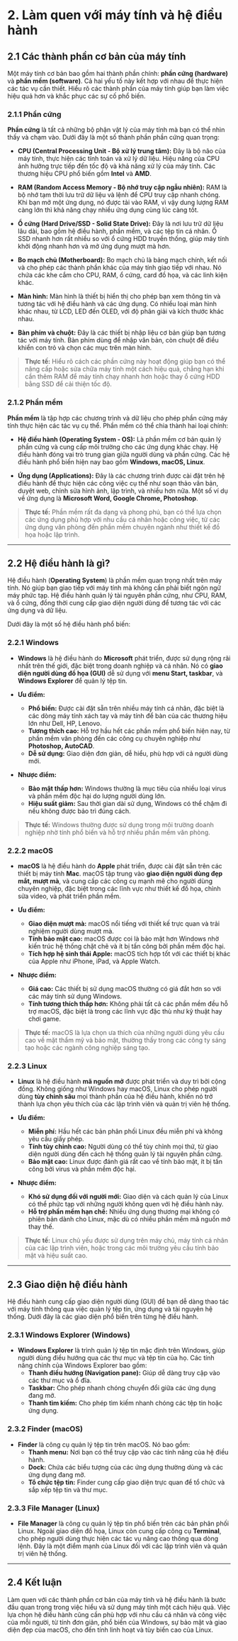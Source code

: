 # 2. Làm quen với máy tính và hệ điều hành

## 2.1 Các thành phần cơ bản của máy tính

Một máy tính cơ bản bao gồm hai thành phần chính: **phần cứng (hardware)** và **phần mềm (software)**. Cả hai yếu tố này kết hợp với nhau để thực hiện các tác vụ cần thiết. Hiểu rõ các thành phần của máy tính giúp bạn làm việc hiệu quả hơn và khắc phục các sự cố phổ biến.

### 2.1.1 Phần cứng

**Phần cứng** là tất cả những bộ phận vật lý của máy tính mà bạn có thể nhìn thấy và chạm vào. Dưới đây là một số thành phần phần cứng quan trọng:

- **CPU (Central Processing Unit - Bộ xử lý trung tâm):** Đây là bộ não của máy tính, thực hiện các tính toán và xử lý dữ liệu. Hiệu năng của CPU ảnh hưởng trực tiếp đến tốc độ và khả năng xử lý của máy tính. Các thương hiệu CPU phổ biến gồm **Intel** và **AMD**.
  
- **RAM (Random Access Memory - Bộ nhớ truy cập ngẫu nhiên):** RAM là bộ nhớ tạm thời lưu trữ dữ liệu và lệnh để CPU truy cập nhanh chóng. Khi bạn mở một ứng dụng, nó được tải vào RAM, vì vậy dung lượng RAM càng lớn thì khả năng chạy nhiều ứng dụng cùng lúc càng tốt.

- **Ổ cứng (Hard Drive/SSD - Solid State Drive):** Đây là nơi lưu trữ dữ liệu lâu dài, bao gồm hệ điều hành, phần mềm, và các tệp tin cá nhân. Ổ SSD nhanh hơn rất nhiều so với ổ cứng HDD truyền thống, giúp máy tính khởi động nhanh hơn và mở ứng dụng mượt mà hơn.

- **Bo mạch chủ (Motherboard):** Bo mạch chủ là bảng mạch chính, kết nối và cho phép các thành phần khác của máy tính giao tiếp với nhau. Nó chứa các khe cắm cho CPU, RAM, ổ cứng, card đồ họa, và các linh kiện khác.

- **Màn hình:** Màn hình là thiết bị hiển thị cho phép bạn xem thông tin và tương tác với hệ điều hành và các ứng dụng. Có nhiều loại màn hình khác nhau, từ LCD, LED đến OLED, với độ phân giải và kích thước khác nhau.

- **Bàn phím và chuột:** Đây là các thiết bị nhập liệu cơ bản giúp bạn tương tác với máy tính. Bàn phím dùng để nhập văn bản, còn chuột để điều khiển con trỏ và chọn các mục trên màn hình.

> **Thực tế:** Hiểu rõ cách các phần cứng này hoạt động giúp bạn có thể nâng cấp hoặc sửa chữa máy tính một cách hiệu quả, chẳng hạn khi cần thêm RAM để máy tính chạy nhanh hơn hoặc thay ổ cứng HDD bằng SSD để cải thiện tốc độ.

### 2.1.2 Phần mềm

**Phần mềm** là tập hợp các chương trình và dữ liệu cho phép phần cứng máy tính thực hiện các tác vụ cụ thể. Phần mềm có thể chia thành hai loại chính:

- **Hệ điều hành (Operating System - OS):** Là phần mềm cơ bản quản lý phần cứng và cung cấp môi trường cho các ứng dụng khác chạy. Hệ điều hành đóng vai trò trung gian giữa người dùng và phần cứng. Các hệ điều hành phổ biến hiện nay bao gồm **Windows, macOS, Linux**.
  
- **Ứng dụng (Applications):** Đây là các chương trình được cài đặt trên hệ điều hành để thực hiện các công việc cụ thể như soạn thảo văn bản, duyệt web, chỉnh sửa hình ảnh, lập trình, và nhiều hơn nữa. Một số ví dụ về ứng dụng là **Microsoft Word, Google Chrome, Photoshop**.

> **Thực tế:** Phần mềm rất đa dạng và phong phú, bạn có thể lựa chọn các ứng dụng phù hợp với nhu cầu cá nhân hoặc công việc, từ các ứng dụng văn phòng đến phần mềm chuyên ngành như thiết kế đồ họa hoặc lập trình.

---

## 2.2 Hệ điều hành là gì?

Hệ điều hành (**Operating System**) là phần mềm quan trọng nhất trên máy tính. Nó giúp bạn giao tiếp với máy tính mà không cần phải biết ngôn ngữ máy phức tạp. Hệ điều hành quản lý tài nguyên phần cứng, như CPU, RAM, và ổ cứng, đồng thời cung cấp giao diện người dùng để tương tác với các ứng dụng và dữ liệu.

Dưới đây là một số hệ điều hành phổ biến:

### 2.2.1 Windows

- **Windows** là hệ điều hành do **Microsoft** phát triển, được sử dụng rộng rãi nhất trên thế giới, đặc biệt trong doanh nghiệp và cá nhân. Nó có **giao diện người dùng đồ họa (GUI)** dễ sử dụng với **menu Start, taskbar**, và **Windows Explorer** để quản lý tệp tin.

- **Ưu điểm:**
  - **Phổ biến:** Được cài đặt sẵn trên nhiều máy tính cá nhân, đặc biệt là các dòng máy tính xách tay và máy tính để bàn của các thương hiệu lớn như Dell, HP, Lenovo.
  - **Tương thích cao:** Hỗ trợ hầu hết các phần mềm phổ biến hiện nay, từ phần mềm văn phòng đến các công cụ chuyên nghiệp như **Photoshop, AutoCAD**.
  - **Dễ sử dụng:** Giao diện đơn giản, dễ hiểu, phù hợp với cả người dùng mới.

- **Nhược điểm:**
  - **Bảo mật thấp hơn:** Windows thường là mục tiêu của nhiều loại virus và phần mềm độc hại do lượng người dùng lớn.
  - **Hiệu suất giảm:** Sau thời gian dài sử dụng, Windows có thể chậm đi nếu không được bảo trì đúng cách.

> **Thực tế:** Windows thường được sử dụng trong môi trường doanh nghiệp nhờ tính phổ biến và hỗ trợ nhiều phần mềm văn phòng.

### 2.2.2 macOS

- **macOS** là hệ điều hành do **Apple** phát triển, được cài đặt sẵn trên các thiết bị máy tính **Mac**. macOS tập trung vào **giao diện người dùng đẹp mắt, mượt mà**, và cung cấp các công cụ mạnh mẽ cho người dùng chuyên nghiệp, đặc biệt trong các lĩnh vực như thiết kế đồ họa, chỉnh sửa video, và phát triển phần mềm.

- **Ưu điểm:**
  - **Giao diện mượt mà:** macOS nổi tiếng với thiết kế trực quan và trải nghiệm người dùng mượt mà.
  - **Tính bảo mật cao:** macOS được coi là bảo mật hơn Windows nhờ kiến trúc hệ thống chặt chẽ và ít bị tấn công bởi phần mềm độc hại.
  - **Tích hợp hệ sinh thái Apple:** macOS tích hợp tốt với các thiết bị khác của Apple như iPhone, iPad, và Apple Watch.

- **Nhược điểm:**
  - **Giá cao:** Các thiết bị sử dụng macOS thường có giá đắt hơn so với các máy tính sử dụng Windows.
  - **Tính tương thích thấp hơn:** Không phải tất cả các phần mềm đều hỗ trợ macOS, đặc biệt là trong các lĩnh vực đặc thù như kỹ thuật hay chơi game.

> **Thực tế:** macOS là lựa chọn ưa thích của những người dùng yêu cầu cao về mặt thẩm mỹ và bảo mật, thường thấy trong các công ty sáng tạo hoặc các ngành công nghiệp sáng tạo.

### 2.2.3 Linux

- **Linux** là hệ điều hành **mã nguồn mở** được phát triển và duy trì bởi cộng đồng. Không giống như Windows hay macOS, Linux cho phép người dùng **tùy chỉnh sâu** mọi thành phần của hệ điều hành, khiến nó trở thành lựa chọn yêu thích của các lập trình viên và quản trị viên hệ thống.

- **Ưu điểm:**
  - **Miễn phí:** Hầu hết các bản phân phối Linux đều miễn phí và không yêu cầu giấy phép.
  - **Tính tùy chỉnh cao:** Người dùng có thể tùy chỉnh mọi thứ, từ giao diện người dùng đến cách hệ thống quản lý tài nguyên phần cứng.
  - **Bảo mật cao:** Linux được đánh giá rất cao về tính bảo mật, ít bị tấn công bởi virus và phần mềm độc hại.

- **Nhược điểm:**
  - **Khó sử dụng đối với người mới:** Giao diện và cách quản lý của Linux có thể phức tạp với những người không quen với hệ điều hành này.
  - **Hỗ trợ phần mềm hạn chế:** Nhiều ứng dụng thương mại không có phiên bản dành cho Linux, mặc dù có nhiều phần mềm mã nguồn mở thay thế.

> **Thực tế:** Linux chủ yếu được sử dụng trên máy chủ, máy tính cá nhân của các lập trình viên, hoặc trong các môi trường yêu cầu tính bảo mật và hiệu suất cao.

---

## 2.3 Giao diện hệ điều hành

Hệ điều hành cung cấp giao diện người dùng (GUI) để bạn dễ dàng thao tác với máy tính thông qua việc quản lý tệp tin, ứng dụng và tài nguyên hệ thống. Dưới đây là các giao diện phổ biến trên từng hệ điều hành.

### 2.3.1 Windows Explorer (Windows)

- **Windows Explorer** là trình quản lý tệp tin mặc định trên Windows, giúp người dùng điều hướng qua các thư mục và tệp tin của họ. Các tính năng chính của Windows Explorer bao gồm:
  - **Thanh điều hướng (Navigation pane):** Giúp dễ dàng truy cập vào các thư mục và ổ đĩa.
  - **Taskbar:** Cho phép nhanh chóng chuyển đổi giữa các ứng dụng đang mở.
  - **Thanh tìm kiếm:** Cho phép tìm kiếm nhanh chóng các tệp tin hoặc ứng dụng.

### 2.3.2 Finder (macOS)

- **Finder** là công cụ quản lý tệp tin trên macOS. Nó bao gồm:
  - **Thanh menu:** Nơi bạn có thể truy cập vào các tính năng của hệ điều hành.
  - **Dock:** Chứa các biểu tượng của các ứng dụng thường dùng và các ứng dụng đang mở.
  - **Tổ chức tệp tin:** Finder cung cấp giao diện trực quan để tổ chức và sắp xếp tệp tin và thư mục.

### 2.3.3 File Manager (Linux)

- **File Manager** là công cụ quản lý tệp tin phổ biến trên các bản phân phối Linux. Ngoài giao diện đồ họa, Linux còn cung cấp công cụ **Terminal**, cho phép người dùng thực hiện các tác vụ nâng cao thông qua dòng lệnh. Đây là một điểm mạnh của Linux đối với các lập trình viên và quản trị viên hệ thống.

---

## 2.4 Kết luận

Làm quen với các thành phần cơ bản của máy tính và hệ điều hành là bước đầu quan trọng trong việc hiểu và sử dụng máy tính một cách hiệu quả. Việc lựa chọn hệ điều hành cũng cần phù hợp với nhu cầu cá nhân và công việc của mỗi người, từ tính đơn giản, phổ biến của Windows, sự bảo mật và giao diện đẹp của macOS, cho đến tính linh hoạt và tùy biến cao của Linux.
